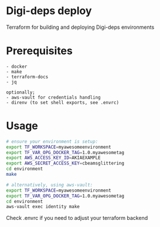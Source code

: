 # Digi-deps deploy
Terraform for building and deploying Digi-deps environments

# Prerequisites
    - docker
    - make
    - terraform-docs
    - jq
    
    optionally;
    - aws-vault for credentials handling
    - direnv (to set shell exports, see .envrc)
    
# Usage
```bash
# ensure your environment is setup:
export TF_WORKSPACE=myawesomeenvironment
export TF_VAR_OPG_DOCKER_TAG=1.0.myawesometag
export AWS_ACCESS_KEY_ID=AKIAEXAMPLE 
export AWS_SECRET_ACCESS_KEY=cbeamsglittering
cd environment
make

# alternatively, using aws-vault:
export TF_WORKSPACE=myawesomeenvironment
export TF_VAR_OPG_DOCKER_TAG=1.0.myawesometag
cd environment
aws-vault exec identity make
```

Check .envrc if you need to adjust your terraform backend
